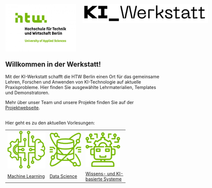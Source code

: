


<div style="display: flex; justify-content: space-between;">
<img src="./htw_logo.png" height=150 style="margin-right: 10px;">
<img src="./image.png" height=60 style="margin-left: 10px;">
</div>


## Willkommen in der Werkstatt!

Mit der KI-Werkstatt schafft die HTW Berlin einen Ort für das gemeinsame Lehren, Forschen und Anwenden von KI-Technologie auf aktuelle Praxisprobleme. Hier finden Sie ausgewählte Lehrmaterialien, Templates und Demonstratoren. 

 Mehr über unser Team und unsere Projekte finden Sie auf der [Projektwebseite](https://kiwerkstatt.f2.htw-berlin.de/).  

<br>
 Hier geht es zu den aktuellen Vorlesungen:
<br>
<table "border-collapse: collapse;">
  <tr style="border: none;">
    <td style="border: none;"><img src="logo_ml.png" width=120></td>
    <td style="border: none;"><img src="logo_data_science.png" width=100> </td>
    <td style="border: none;"><img src="logo_kisys.png" width=110></td>
  </tr>
  <tr style="border: none;">
    <td style="border: none;"><a href="https://htw-berlin-ki-werkstatt.github.io/ml-lecture/">Machine Learning</a></td>
    <td style="border: none;"><a href="https://chkra.github.io/ds-lecture/">Data Science</a></td>
    <td style="border: none;"><a href="https://chkra.github.io/KISys/">Wissens- und KI-<br>basierte Systeme</a></td>
  </tr>
</table>
<br>
<br>
